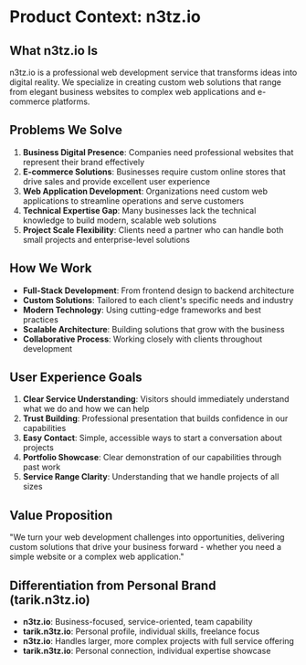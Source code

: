 # Product Context: n3tz.io

## What n3tz.io Is
n3tz.io is a professional web development service that transforms ideas into digital reality. We specialize in creating custom web solutions that range from elegant business websites to complex web applications and e-commerce platforms.

## Problems We Solve
1. **Business Digital Presence**: Companies need professional websites that represent their brand effectively
2. **E-commerce Solutions**: Businesses require custom online stores that drive sales and provide excellent user experience
3. **Web Application Development**: Organizations need custom web applications to streamline operations and serve customers
4. **Technical Expertise Gap**: Many businesses lack the technical knowledge to build modern, scalable web solutions
5. **Project Scale Flexibility**: Clients need a partner who can handle both small projects and enterprise-level solutions

## How We Work
- **Full-Stack Development**: From frontend design to backend architecture
- **Custom Solutions**: Tailored to each client's specific needs and industry
- **Modern Technology**: Using cutting-edge frameworks and best practices
- **Scalable Architecture**: Building solutions that grow with the business
- **Collaborative Process**: Working closely with clients throughout development

## User Experience Goals
1. **Clear Service Understanding**: Visitors should immediately understand what we do and how we can help
2. **Trust Building**: Professional presentation that builds confidence in our capabilities
3. **Easy Contact**: Simple, accessible ways to start a conversation about projects
4. **Portfolio Showcase**: Clear demonstration of our capabilities through past work
5. **Service Range Clarity**: Understanding that we handle projects of all sizes

## Value Proposition
"We turn your web development challenges into opportunities, delivering custom solutions that drive your business forward - whether you need a simple website or a complex web application."

## Differentiation from Personal Brand (tarik.n3tz.io)
- **n3tz.io**: Business-focused, service-oriented, team capability
- **tarik.n3tz.io**: Personal profile, individual skills, freelance focus
- **n3tz.io**: Handles larger, more complex projects with full service offering
- **tarik.n3tz.io**: Personal connection, individual expertise showcase
